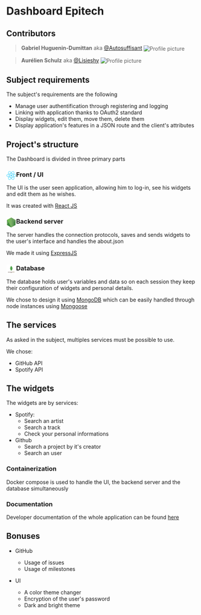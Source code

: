 # **Dashboard Epitech**

## Contributors

> **Gabriel Huguenin-Dumittan** aka [@Autosuffisant](https://github.com/Autosuffisant) <img alt="Profile picture" width="24px" align="center" src="https://avatars.githubusercontent.com/u/63168542?v=4" />

> **Aurélien Schulz** aka [@Lisieshy](https://github.com/Lisieshy) <img alt="Profile picture" width="24px" align="center" src="https://avatars.githubusercontent.com/Lisieshy" />

## Subject requirements

The subject's requirements are the following

- Manage user authentification through registering and logging
- Linking with application thanks to OAuth2 standard
- Display widgets, edit them, move them, delete them
- Display application's features in a JSON route and the client's attributes

## Project's structure

The Dashboard is divided in three primary parts
### Front / UI <img align="left" alt="C" width="26px" src="https://github.com/Autosuffisant/Autosuffisant/blob/master/assets/react-native-logo.png?raw=true" />

The UI is the user seen application, allowing him to log-in, see his widgets and edit them as he wishes.

It was created with [React JS](https://reactjs.org/)

### Backend server <img align="left" alt="C" width="26px" src="https://github.com/Autosuffisant/Autosuffisant/blob/master/assets/nodejs-logo.png?raw=true" />

The server handles the connection protocols, saves and sends widgets to the user's interface and handles the about.json

We made it using [ExpressJS](https://expressjs.com/)

### Database <img align="left" alt="C" width="26px" src="https://github.com/Autosuffisant/Autosuffisant/blob/master/assets/mongodb-logo.png?raw=true" />

The database holds user's variables and data so on each session they keep their configuration of widgets and personal details.

We chose to design it using [MongoDB](https://www.mongodb.com/) which can be easily handled through node instances using [Mongoose](https://mongoosejs.com/)

## The services

As asked in the subject, multiples services must be possible to use.

We chose:
- GitHub API
- Spotify API

## The widgets

The widgets are by services:

- Spotify:
  - Search an artist
  - Search a track
  - Check your personal informations
- Github
  - Search a project by it's creator
  - Search an user

### Containerization

Docker compose is used to handle the UI, the backend server and the database simultaneously

### Documentation

Developer documentation of the whole application can be found [here](https://github.com/Autosuffisant/Dashboard/blob/28c825f9f1700ac5bfec63884760b417cf48a041/Dashboard%20manual.pdf)

## Bonuses

- GitHub
    - Usage of issues
    - Usage of milestones 

- UI
    - A color theme changer
    - Encryption of the user's password
    - Dark and bright theme
